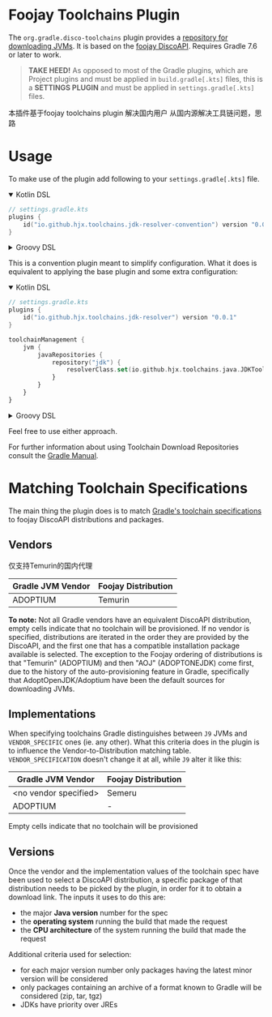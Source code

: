 # Foojay Toolchains Plugin

The `org.gradle.disco-toolchains` plugin provides a [repository for downloading JVMs](https://docs.gradle.org/current/userguide/toolchains.html#sub:download_repositories).
It is based on the [foojay DiscoAPI](https://github.com/foojayio/discoapi).
Requires Gradle 7.6 or later to work.

> **TAKE HEED!** As opposed to most of the Gradle plugins, which are Project plugins 
> and must be applied in `build.gradle[.kts]` files, this is a **SETTINGS PLUGIN** and 
> must be applied in `settings.gradle[.kts]` files.

本插件基于foojay toolchains plugin 解决国内用户 从国内源解决工具链问题，思路

# Usage

To make use of the plugin add following to your `settings.gradle[.kts]` file.

<details open>

<summary>Kotlin DSL</summary>

```kotlin
// settings.gradle.kts
plugins {
    id("io.github.hjx.toolchains.jdk-resolver-convention") version "0.0.1"
}
```

</details>

<details>

<summary>Groovy DSL</summary>

```groovy
// settings.gradle
plugins {
    id("io.github.hjx.toolchains.jdk-resolver-convention") version "0.0.1"
}
```

</details>

This is a convention plugin meant to simplify configuration.
What it does is equivalent to applying the base plugin and some extra configuration:

<details open>

<summary>Kotlin DSL</summary>

```kotlin
// settings.gradle.kts
plugins {
    id("io.github.hjx.toolchains.jdk-resolver") version "0.0.1"
}

toolchainManagement {
    jvm {
        javaRepositories {
            repository("jdk") {
                resolverClass.set(io.github.hjx.toolchains.java.JDKToolchainResolver::class.java)
            }
        }
    }
}
```

</details>

<details>

<summary>Groovy DSL</summary>

```groovy
// settings.gradle
plugins {
    id("io.github.hjx.toolchains.jdk-resolver") version "0.0.1"
}

toolchainManagement {
    jvm {
        javaRepositories {
            repository("jdk") {
                resolverClass = io.github.hjx.toolchains.java.JDKToolchainResolver
            }
        }
    }
}
```

</details>

Feel free to use either approach.

For further information about using Toolchain Download Repositories consult the [Gradle Manual](https://docs.gradle.org/current/userguide/toolchains.html#sub:download_repositories).

# Matching Toolchain Specifications

The main thing the plugin does is to match [Gradle's toolchain specifications](https://docs.gradle.org/current/javadoc/org/gradle/jvm/toolchain/JavaToolchainSpec.html) to foojay DiscoAPI distributions and packages. 

## Vendors

仅支持Temurin的国内代理

| Gradle JVM Vendor       | Foojay Distribution       |
|-------------------------|---------------------------|
| ADOPTIUM                | Temurin                   |

**To note:**
Not all Gradle vendors have an equivalent DiscoAPI distribution, empty cells indicate that no toolchain will be provisioned.
If no vendor is specified, distributions are iterated in the order they are provided by the DiscoAPI, and the first one that has a compatible installation package available is selected.
The exception to the Foojay ordering of distributions is that "Temurin" (ADOPTIUM) and then "AOJ" (ADOPTONEJDK) come first, due to the history of the auto-provisioning feature in Gradle, specifically that AdoptOpenJDK/Adoptium have been the default sources for downloading JVMs.

## Implementations

When specifying toolchains Gradle distinguishes between `J9` JVMs and `VENDOR_SPECIFIC` ones (ie. any other).
What this criteria does in the plugin is to influence the Vendor-to-Distribution matching table.
`VENDOR_SPECIFICATION` doesn't change it at all, while `J9` alter it like this:

| Gradle JVM Vendor       | Foojay Distribution |
|-------------------------|---------------------|
| \<no vendor specified\> | Semeru              |
| ADOPTIUM                | -                   |

Empty cells indicate that no toolchain will be provisioned

## Versions

Once the vendor and the implementation values of the toolchain spec have been used to select a DiscoAPI distribution, a specific package of that distribution needs to be picked by the plugin, in order for it to obtain a download link. 
The inputs it uses to do this are:
* the major **Java version** number for the spec
* the **operating system** running the build that made the request
* the **CPU architecture** of the system running the build that made the request

Additional criteria used for selection:
* for each major version number only packages having the latest minor version will be considered 
* only packages containing an archive of a format known to Gradle will be considered (zip, tar, tgz)
* JDKs have priority over JREs
